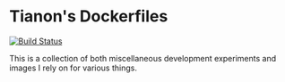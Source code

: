 # Tianon's Dockerfiles

[![Build Status](https://github.com/tianon/dockerfiles/workflows/GitHub%20CI/badge.svg)](https://github.com/tianon/dockerfiles/actions?query=workflow%3A%22GitHub+CI%22)

This is a collection of both miscellaneous development experiments and images I rely on for various things.
